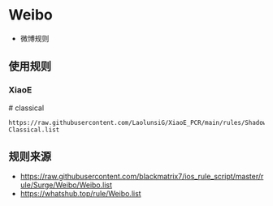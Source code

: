 # Weibo
- 微博规则

## 使用规则
### XiaoE
\# classical
```
https://raw.githubusercontent.com/LaolunsiG/XiaoE_PCR/main/rules/Shadowrocket/Weibo/Weibo-Classical.list
```

## 规则来源
- https://raw.githubusercontent.com/blackmatrix7/ios_rule_script/master/rule/Surge/Weibo/Weibo.list
- https://whatshub.top/rule/Weibo.list
